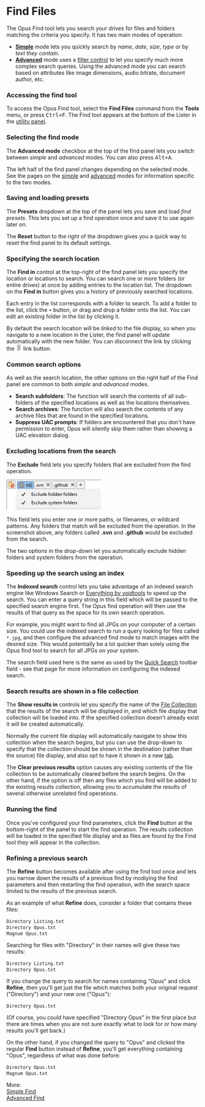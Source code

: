 # Find Files

The Opus Find tool lets you search your drives for files and folders matching the criteria you specify. It has two main modes of operation:

- **[Simple](/Manual/basic_concepts/searching_and_filtering/find_files/simple_find.md)** mode lets you quickly search by *name*, *date*, *size*, *type* or by *text they contain*.
- **[Advanced](/Manual/basic_concepts/searching_and_filtering/find_files/advanced_find/README.md)** mode uses a [filter control](/Manual/file_operations/filtered_operations/README.md) to let you specify much more complex search queries. Using the advanced mode you can search based on attributes like image dimensions, audio bitrate, document author, etc.

### Accessing the find tool

To access the Opus Find tool, select the **Find Files** command from the **Tools** menu, or press <kbd>Ctrl+F</kbd>. The Find tool appears at the bottom of the Lister in the [utility panel](../the_lister/utility_panel.md).

### Selecting the find mode

The **Advanced mode** checkbox at the top of the find panel lets you switch between *simple* and *advanced* modes. You can also press <kbd>Alt+A</kbd>.

The left half of the find panel changes depending on the selected mode. See the pages on the [simple](/Manual/basic_concepts/searching_and_filtering/find_files/simple_find.md) and [advanced](/Manual/basic_concepts/searching_and_filtering/find_files/advanced_find/README.md) modes for information specific to the two modes.

### Saving and loading presets

The **Presets** dropdown at the top of the panel lets you save and load *find presets*. This lets you set up a find operation once and save it to use again later on.

The **Reset** button to the right of the dropdown gives you a quick way to reset the find panel to its default settings.

### Specifying the search location

The **Find in** control at the top-right of the find panel lets you specify the location or locations to search. You can search one or more folders (or entire drives) at once by adding entries to the location list. The dropdown on the **Find in** button gives you a history of previously searched locations.

Each entry in the list corresponds with a folder to search. To add a folder to the list, click the `+` button, or drag and drop a folder onto the list. You can edit an existing folder in the list by clicking it.

By default the search location will be *linked* to the file display, so when you navigate to a new location in the Lister, the find panel will update automatically with the new folder. You can disconnect the link by clicking the ![](/Manual/images/media/13/pathlink-linked.png) link button.

### Common search options

As well as the search location, the other options on the right half of the Find panel are common to both *simple* and *advanced* modes.

- **Search subfolders**: The function will search the contents of all sub-folders of the specified locations as well as the locations themselves.
- **Search archives**: The function will also search the contents of any archive files that are found in the specified locations.
- **Suppress UAC prompts**: If folders are encountered that you don't have permission to enter, Opus will silently skip them rather than showing a UAC elevation dialog.

### Excluding locations from the search

The **Exclude** field lets you specify folders that are excluded from the find operation.

![](/Manual/images/media/13/sync_exclude.png)

This field lets you enter one or more paths, or filenames, or wildcard patterns. Any folders that match will be excluded from the operation. In the screenshot above, any folders called **.svn** and **.github** would be excluded from the search.

The two options in the drop-down let you automatically exclude hidden folders and system folders from the operation.

### Speeding up the search using an index

The **Indexed search** control lets you take advantage of an indexed search engine like Windows Search or [Everything by voidtools](https://voidtools.com) to speed up the search. You can enter a query string in this field which will be passed to the specified search engine first. The Opus find operation will then use the results of that query as the space for its own search operation.

For example, you might want to find all JPGs on your computer of a certain size. You could use the indexed search to run a query looking for files called `*.jpg`, and then configure the advanced find mode to match images with the desired size. This would potentially be a lot quicker than solely using the Opus find tool to search for all JPGs on your system.

The search field used here is the same as used by the [Quick Search](windows_search.md) toolbar field - see that page for more information on configuring the indexed search.

### Search results are shown in a file collection

The **Show results in** controls let you specify the name of the [File Collection](../virtual_file_system/file_collections/README.md) that the results of the search will be displayed in, and which file display that collection will be loaded into. If the specified collection doesn't already exist it will be created automatically.

Normally the current file display will automatically navigate to show this collection when the search begins, but you can use the drop-down to specify that the collection should be shown in the destination (rather than the source) file display, and also opt to have it shown in a new [tab](../the_lister/tabs/README.md).

The **Clear previous results** option causes any existing contents of the file collection to be automatically cleared before the search begins. On the other hand, if the option is off then any files which you find will be added to the existing results collection, allowing you to accumulate the results of several otherwise unrelated find operations.

### Running the find

Once you've configured your find parameters, click the **Find** button at the bottom-right of the panel to start the find operation. The results collection will be loaded in the specified file display and as files are found by the Find tool they will appear in the collection.

### Refining a previous search

The **Refine** button becomes available after using the find tool once and lets you narrow down the results of a previous find by modiying the find parameters and then restarting the find operation, with the search space limited to the results of the previous search.

As an example of what **Refine** does, consider a folder that contains these files:

    Directory Listing.txt 
    Directory Opus.txt 
    Magnum Opus.txt

Searching for files with "Directory" in their names will give these two results:

    Directory Listing.txt 
    Directory Opus.txt

If you change the query to search for names containing "Opus" and click **Refine**, then you'll get just the file which matches both your original request ("Directory") and your new one ("Opus"):

    Directory Opus.txt

(Of course, you could have specified "Directory Opus" in the first place but there are times when you are not sure exactly what to look for or how many results you'll get back.)

On the other hand, if you changed the query to "Opus" and clicked the regular **Find** button instead of **Refine**, you'll get everything containing "Opus", regardless of what was done before:

    Directory Opus.txt 
    Magnum Opus.txt

More:  
[Simple Find](/Manual/basic_concepts/searching_and_filtering/find_files/simple_find.md)  
[Advanced Find](/Manual/basic_concepts/searching_and_filtering/find_files/advanced_find/README.md)  
